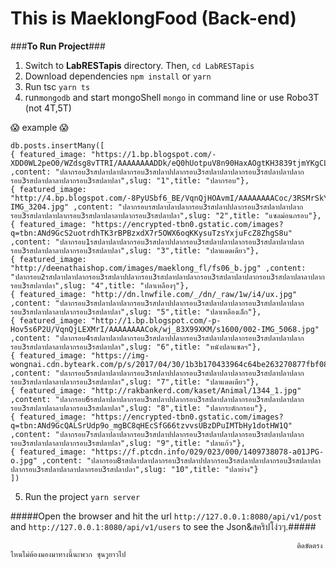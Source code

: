 # This is MaeklongFood (Back-end)

###**To Run Project**###

1. Switch to **LabRESTapis** directory. Then,
`cd LabRESTapis`
2. Download dependencies 
`npm install` or `yarn`
3. Run tsc
`yarn ts`
4. run`mongodb` and start mongoShell `mongo` in command line or use Robo3T (not 4T,5T)

 :scream: example :scream:
```
db.posts.insertMany([
{ featured_image: "https://1.bp.blogspot.com/-XDD0WL2peO0/WZdsg8vTTRI/AAAAAAAADDk/eQ0hUotpuV8n90HaxAOgtKH3839tjmYKgCLcBGAs/s1600/20140328_IMG_3359.JPG" ,content: "ปลากรอบ3รสปลาปลาปลากรอบ3รสปลาปปลากรอบ3รสปลาปลาปลากรอบ3รสปลาปลาปลากรอบ3รสปลาปลาลาปลากรอบ3รสปลาปลา",slug: "1",title: "ปลากรอบ"},
{ featured_image: "http://4.bp.blogspot.com/-8PyUSbf6_BE/VqnQjHOAvmI/AAAAAAAACoc/3RSMrSkYt40/s1600/001-IMG_3204.jpg" ,content: "ปลากรอบรสปลาปลาปลากรอบ3รสปลาปปลากรอบ3รสปลาปลาปลากรอบ3รสปลาปลาปลากรอบ3รสปลาปลาลาปลากรอบ3รสปลาปลา",slug: "2",title: "แซลม่อนกรอบ"},
{ featured_image: "https://encrypted-tbn0.gstatic.com/images?q=tbn:ANd9GcS2uotrdhTK3rBPBzxdX7r5OWX6oqKKysuTzsYxjuFcZ8ZhgS8u" ,content: "ปลากรอบ1รสปลาปลาปลากรอบ3รสปลาปปลากรอบ3รสปลาปลาปลากรอบ3รสปลาปลาปลากรอบ3รสปลาปลาลาปลากรอบ3รสปลาปลา",slug: "3",title: "ปลาแดดเดียว"},
{ featured_image: "http://deenathaishop.com/images/maeklong_fl/fs06_b.jpg" ,content: "ปลากรอบ2รสปลาปลาปลากรอบ3รสปลาปปลากรอบ3รสปลาปลาปลากรอบ3รสปลาปลาปลากรอบ3รสปลาปลาลาปลากรอบ3รสปลาปลา",slug: "4",title: "ปลาเหลืองๆ"},
{ featured_image: "http://dn.lnwfile.com/_/dn/_raw/1w/i4/ux.jpg" ,content: "ปลากรอบ3รสปลาปลาปลากรอบ3รสปลาปปลากรอบ3รสปลาปลาปลากรอบ3รสปลาปลาปลากรอบ3รสปลาปลาลาปลากรอบ3รสปลาปลา",slug: "5",title: "ปลาเหลืองเล็ก"},
{ featured_image: "http://1.bp.blogspot.com/-p-Hov5s6P2U/VqnQjLEXMrI/AAAAAAAACok/wj_83X99XKM/s1600/002-IMG_5068.jpg" ,content: "ปลากรอบ4รสปลาปลาปลากรอบ3รสปลาปปลากรอบ3รสปลาปลาปลากรอบ3รสปลาปลาปลากรอบ3รสปลาปลาลาปลากรอบ3รสปลาปลา",slug: "6",title: "หนังปลาแซลฯ"},
{ featured_image: "https://img-wongnai.cdn.byteark.com/p/s/2017/04/30/1b3b170433964c64be263270877fbf08.jpg" ,content: "ปลากรอบ5รสปลาปลาปลากรอบ3รสปลาปปลากรอบ3รสปลาปลาปลากรอบ3รสปลาปลาปลากรอบ3รสปลาปลาลาปลากรอบ3รสปลาปลา",slug: "7",title: "ปลาแดดเดียว"},
{ featured_image: "http://rakbankerd.com/kaset/Animal/1344_1.jpg" ,content: "ปลากรอบ6รสปลาปลาปลากรอบ3รสปลาปปลากรอบ3รสปลาปลาปลากรอบ3รสปลาปลาปลากรอบ3รสปลาปลาลาปลากรอบ3รสปลาปลา",slug: "8",title: "ปลากระตักกรอบ"},
{ featured_image: "https://encrypted-tbn0.gstatic.com/images?q=tbn:ANd9GcQALSrUdp9o_mgBC8qHEcSfG66tzvvsUBzDPuIMTbHy1dotHW1Q" ,content: "ปลากรอบ7รสปลาปลาปลากรอบ3รสปลาปปลากรอบ3รสปลาปลาปลากรอบ3รสปลาปลาปลากรอบ3รสปลาปลาลาปลากรอบ3รสปลาปลา",slug: "9",title: "ปลาแก้ว"},
{ featured_image: "https://f.ptcdn.info/029/023/000/1409738078-a01JPG-o.jpg" ,content: "ปลากรอบ8รสปลาปลาปลากรอบ3รสปลาปปลากรอบ3รสปลาปลาปลากรอบ3รสปลาปลาปลากรอบ3รสปลาปลาลาปลากรอบ3รสปลาปลา",slug: "10",title: "ปลาย่าง"}
])

```

5. Run the project
`yarn server`

#####Open the browser and hit the url `http://127.0.0.1:8080/api/v1/post` and `http://127.0.0.1:8080/api/v1/users` to see the Json&สคริปโง่วๆ.#####

																	ติดขัดตรงไหนไม่ต้องมองมาทางนี้นะพวก ซุนวูยาวไป